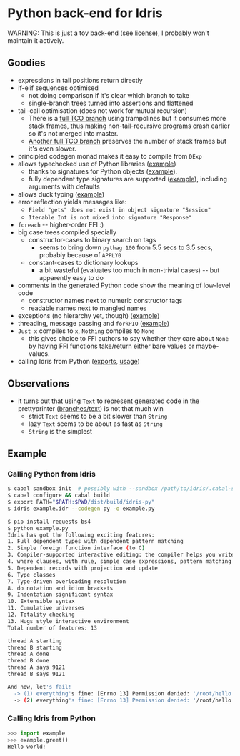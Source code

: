 # Python back-end for Idris

WARNING: This is just a toy back-end (see [license](https://github.com/ziman/idris-py/blob/master/CRAPL-LICENSE.txt)), I probably won't maintain it actively.

## Goodies

* expressions in tail positions return directly
* if-elif sequences optimised
    - not doing comparison if it's clear which branch to take
    - single-branch trees turned into assertions and flattened
* tail-call optimisation (does not work for mutual recursion)
    - There is a [full TCO branch](https://github.com/ziman/idris-py/tree/trampoline-tco)
      using trampolines but it consumes more stack frames, thus making non-tail-recursive
      programs crash earlier so it's not merged into master.
    - [Another full TCO branch](https://github.com/ziman/idris-py/tree/inline-tco) preserves
      the number of stack frames but it's even slower.
* principled codegen monad makes it easy to compile from `DExp`
* allows typechecked use of Python libraries
  ([example](https://github.com/ziman/idris-py/blob/master/example.idr))
	- thanks to signatures for Python objects
      ([example](https://github.com/ziman/idris-py/blob/master/Python/Lib/BeautifulSoup.idr)).
    - fully dependent type signatures are supported
      ([example](https://github.com/ziman/idris-py/blob/master/Python/Lib/Queue.idr#L18)),
      including arguments with defaults
* allows duck typing ([example](https://github.com/ziman/idris-py/blob/master/Python/Functions.idr#L30))
* error reflection yields messages like:
    - `Field "gets" does not exist in object signature "Session"`
    - `Iterable Int is not mixed into signature "Response"`
* `foreach` -- higher-order FFI :)
* big case trees compiled specially
    - constructor-cases to binary search on tags
	    - seems to bring down `pythag 100` from 5.5 secs to 3.5 secs, probably because of `APPLY0`
	- constant-cases to dictionary lookups
        - a bit wasteful (evaluates too much in non-trivial cases) -- but apparently easy to do
* comments in the generated Python code show the meaning of low-level code
    - constructor names next to numeric constructor tags
    - readable names next to mangled names
* exceptions (no hierarchy yet, though) ([example](https://github.com/ziman/idris-py/blob/master/example.idr#L80))
* threading, message passing and `forkPIO` ([example](https://github.com/ziman/idris-py/blob/master/example.idr#L62))
* `Just x` compiles to `x`, `Nothing` compiles to `None`
    - this gives choice to FFI authors to say whether they care about `None`
      by having FFI functions take/return either bare values or maybe-values.
* calling Idris from Python
    ([exports](https://github.com/ziman/idris-py/blob/master/example.idr#L105),
     [usage](#calling-idris-from-python))

## Observations

* it turns out that using `Text` to represent generated code in the prettyprinter
  ([branches/text](https://github.com/ziman/idris-py/tree/text)) is not that much win
    - strict `Text` seems to be a bit slower than `String`
    - lazy `Text` seems to be about as fast as `String`
    - `String` is the simplest

## Example

### Calling Python from Idris

```bash
$ cabal sandbox init  # possibly with --sandbox /path/to/idris/.cabal-sandbox
$ cabal configure && cabal build
$ export PATH="$PATH:$PWD/dist/build/idris-py"
$ idris example.idr --codegen py -o example.py

$ pip install requests bs4
$ python example.py
Idris has got the following exciting features:
1. Full dependent types with dependent pattern matching
2. Simple foreign function interface (to C)
3. Compiler-supported interactive editing: the compiler helps you write code using the types
4. where clauses, with rule, simple case expressions, pattern matching let and lambda bindings
5. Dependent records with projection and update
6. Type classes
7. Type-driven overloading resolution
8. do notation and idiom brackets
9. Indentation significant syntax
10. Extensible syntax
11. Cumulative universes
12. Totality checking
13. Hugs style interactive environment
Total number of features: 13

thread A starting
thread B starting
thread A done
thread B done
thread A says 9121
thread B says 9121

And now, let's fail!
  -> (1) everything's fine: [Errno 13] Permission denied: '/root/hello'
  -> (2) everything's fine: [Errno 13] Permission denied: '/root/hello'
```

### Calling Idris from Python

```Python
>>> import example
>>> example.greet()
Hello world!
```
